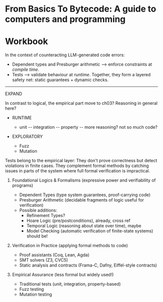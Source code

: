 # From Basics To Bytecode: A guide to computers and programming
# Workbook

In the context of counteracting LLM-generated code errors:
- Dependent types and Presburger arithmetic --> enforce constraints at *compile time*.
- Tests --> validate behaviour at *runtime*.
Together, they form a layered safety net: static guarantees + dynamic checks.

---
EXPAND

In contrast to logical, the empirical part move to ch03?
Reasoning in general here?

- RUNTIME
	* unit -- integration -- property -- more reasoning? not so much code?

- EXPLORATORY
	* Fuzz
	* Mutation

Tests belong to the empirical layer:
They don't prove correctness but detect violations in finite cases.
They complement formal methods by catching issues in parts of the system where full formal verification is impractical.




1. Foundational Logics & Formalisms (expressive power and verifiability of programs)
	- Dependent Types (type system guarantees, proof-carrying code)
	- Presburger Arithmetic (decidable fragments of logic useful for verification)
	- Possible additions:
		- Refinement Types?
		- Hoare Logic (pre/postconditions), already, cross ref
		- Temporal Logic (reasoning about state over time), maybe
		- Model Checking (automatic verification of finite-state systems) should be!

2. Verification in Practice (applying formal methods to code)
	- Proof assistants (Coq, Lean, Agda)
	- SMT solvers (Z3, CVC5)
	- Static analysis and contracts (Frama-C, Dafny, Eiffel-style contracts)

3. Empirical Assurance (less formal but widely used!)
	- Traditional tests (unit, integration, property-based)
	- Fuzz testing
	- Mutation testing
